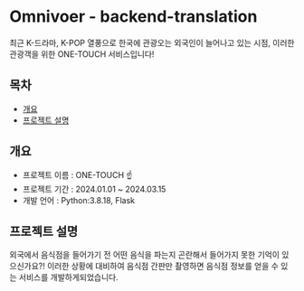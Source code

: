 # Omnivoer - backend-translation

최근 K-드라마, K-POP 열풍으로 한국에 관광오는 외국인이 늘어나고 있는 시점, 이러한 관광객을 위한 ONE-TOUCH 서비스입니다!

## 목차
  - [개요](#개요)
  - [프로젝트 설명](#프로젝트-설명)

## 개요
- 프로젝트 이름 : ONE-TOUCH ☝️
- 프로젝트 기간 : 2024.01.01 ~ 2024.03.15
- 개발 언어 : Python:3.8.18, Flask

## 프로젝트 설명
외국에서 음식점을 들어가기 전 어떤 음식을 파는지 곤란해서 들어가지 못한 기억이 있으신가요?!
이러한 상황에 대비하여 음식점 간판만 촬영하면 음식점 정보를 얻을 수 있는 서비스를 개발하게되었습니다.
